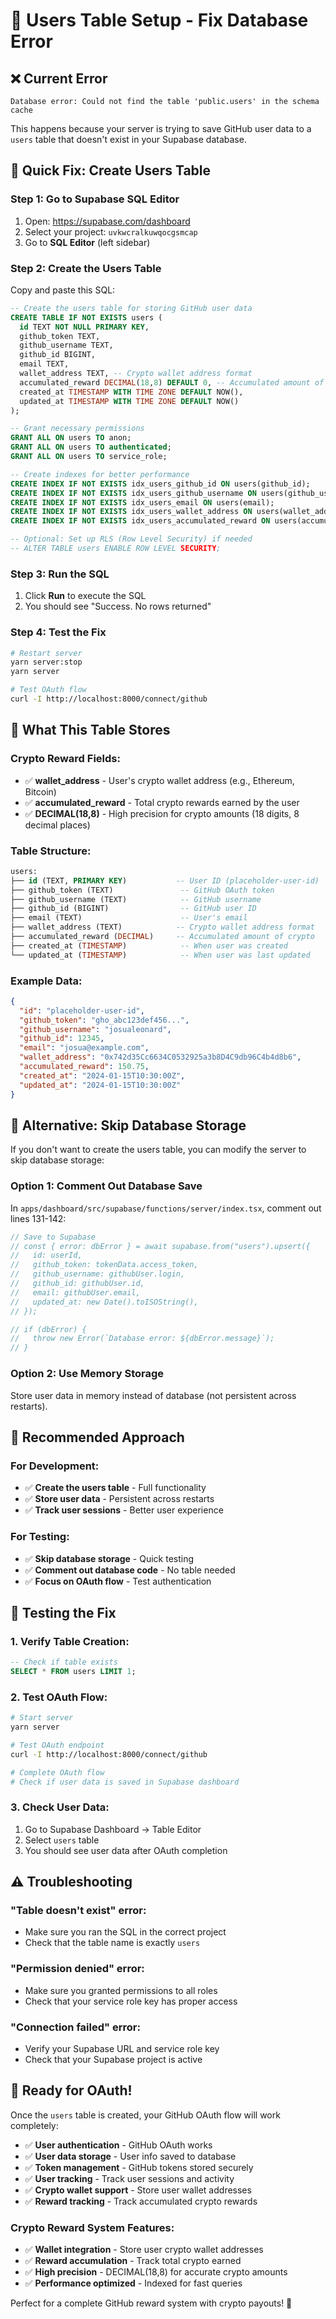 # 👥 Users Table Setup - Fix Database Error

## ❌ **Current Error**

```
Database error: Could not find the table 'public.users' in the schema cache
```

This happens because your server is trying to save GitHub user data to a `users` table that doesn't exist in your Supabase database.

## 🚀 **Quick Fix: Create Users Table**

### **Step 1: Go to Supabase SQL Editor**

1. Open: https://supabase.com/dashboard
2. Select your project: `uvkwcralkuwqocgsmcap`
3. Go to **SQL Editor** (left sidebar)

### **Step 2: Create the Users Table**

Copy and paste this SQL:

```sql
-- Create the users table for storing GitHub user data
CREATE TABLE IF NOT EXISTS users (
  id TEXT NOT NULL PRIMARY KEY,
  github_token TEXT,
  github_username TEXT,
  github_id BIGINT,
  email TEXT,
  wallet_address TEXT, -- Crypto wallet address format
  accumulated_reward DECIMAL(18,8) DEFAULT 0, -- Accumulated amount of crypto this user accumulated
  created_at TIMESTAMP WITH TIME ZONE DEFAULT NOW(),
  updated_at TIMESTAMP WITH TIME ZONE DEFAULT NOW()
);

-- Grant necessary permissions
GRANT ALL ON users TO anon;
GRANT ALL ON users TO authenticated;
GRANT ALL ON users TO service_role;

-- Create indexes for better performance
CREATE INDEX IF NOT EXISTS idx_users_github_id ON users(github_id);
CREATE INDEX IF NOT EXISTS idx_users_github_username ON users(github_username);
CREATE INDEX IF NOT EXISTS idx_users_email ON users(email);
CREATE INDEX IF NOT EXISTS idx_users_wallet_address ON users(wallet_address);
CREATE INDEX IF NOT EXISTS idx_users_accumulated_reward ON users(accumulated_reward);

-- Optional: Set up RLS (Row Level Security) if needed
-- ALTER TABLE users ENABLE ROW LEVEL SECURITY;
```

### **Step 3: Run the SQL**

1. Click **Run** to execute the SQL
2. You should see "Success. No rows returned"

### **Step 4: Test the Fix**

```bash
# Restart server
yarn server:stop
yarn server

# Test OAuth flow
curl -I http://localhost:8000/connect/github
```

## 🎯 **What This Table Stores**

### **Crypto Reward Fields:**

- ✅ **wallet_address** - User's crypto wallet address (e.g., Ethereum, Bitcoin)
- ✅ **accumulated_reward** - Total crypto rewards earned by the user
- ✅ **DECIMAL(18,8)** - High precision for crypto amounts (18 digits, 8 decimal places)

### **Table Structure:**

```sql
users:
├── id (TEXT, PRIMARY KEY)           -- User ID (placeholder-user-id)
├── github_token (TEXT)               -- GitHub OAuth token
├── github_username (TEXT)            -- GitHub username
├── github_id (BIGINT)                -- GitHub user ID
├── email (TEXT)                      -- User's email
├── wallet_address (TEXT)            -- Crypto wallet address format
├── accumulated_reward (DECIMAL)     -- Accumulated amount of crypto
├── created_at (TIMESTAMP)            -- When user was created
└── updated_at (TIMESTAMP)            -- When user was last updated
```

### **Example Data:**

```json
{
  "id": "placeholder-user-id",
  "github_token": "gho_abc123def456...",
  "github_username": "josualeonard",
  "github_id": 12345,
  "email": "josua@example.com",
  "wallet_address": "0x742d35Cc6634C0532925a3b8D4C9db96C4b4d8b6",
  "accumulated_reward": 150.75,
  "created_at": "2024-01-15T10:30:00Z",
  "updated_at": "2024-01-15T10:30:00Z"
}
```

## 🔧 **Alternative: Skip Database Storage**

If you don't want to create the users table, you can modify the server to skip database storage:

### **Option 1: Comment Out Database Save**

In `apps/dashboard/src/supabase/functions/server/index.tsx`, comment out lines 131-142:

```typescript
// Save to Supabase
// const { error: dbError } = await supabase.from("users").upsert({
//   id: userId,
//   github_token: tokenData.access_token,
//   github_username: githubUser.login,
//   github_id: githubUser.id,
//   email: githubUser.email,
//   updated_at: new Date().toISOString(),
// });

// if (dbError) {
//   throw new Error(`Database error: ${dbError.message}`);
// }
```

### **Option 2: Use Memory Storage**

Store user data in memory instead of database (not persistent across restarts).

## 🎯 **Recommended Approach**

### **For Development:**

- ✅ **Create the users table** - Full functionality
- ✅ **Store user data** - Persistent across restarts
- ✅ **Track user sessions** - Better user experience

### **For Testing:**

- ✅ **Skip database storage** - Quick testing
- ✅ **Comment out database code** - No table needed
- ✅ **Focus on OAuth flow** - Test authentication

## 🧪 **Testing the Fix**

### **1. Verify Table Creation:**

```sql
-- Check if table exists
SELECT * FROM users LIMIT 1;
```

### **2. Test OAuth Flow:**

```bash
# Start server
yarn server

# Test OAuth endpoint
curl -I http://localhost:8000/connect/github

# Complete OAuth flow
# Check if user data is saved in Supabase dashboard
```

### **3. Check User Data:**

1. Go to Supabase Dashboard → Table Editor
2. Select `users` table
3. You should see user data after OAuth completion

## ⚠️ **Troubleshooting**

### **"Table doesn't exist" error:**

- Make sure you ran the SQL in the correct project
- Check that the table name is exactly `users`

### **"Permission denied" error:**

- Make sure you granted permissions to all roles
- Check that your service role key has proper access

### **"Connection failed" error:**

- Verify your Supabase URL and service role key
- Check that your Supabase project is active

## 🎉 **Ready for OAuth!**

Once the `users` table is created, your GitHub OAuth flow will work completely:

- ✅ **User authentication** - GitHub OAuth works
- ✅ **User data storage** - User info saved to database
- ✅ **Token management** - GitHub tokens stored securely
- ✅ **User tracking** - Track user sessions and activity
- ✅ **Crypto wallet support** - Store user wallet addresses
- ✅ **Reward tracking** - Track accumulated crypto rewards

### **Crypto Reward System Features:**

- ✅ **Wallet integration** - Store user crypto wallet addresses
- ✅ **Reward accumulation** - Track total crypto earned
- ✅ **High precision** - DECIMAL(18,8) for accurate crypto amounts
- ✅ **Performance optimized** - Indexed for fast queries

Perfect for a complete GitHub reward system with crypto payouts! 🚀
